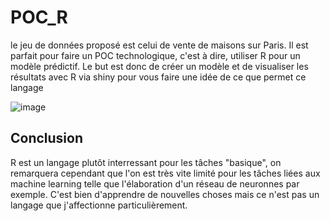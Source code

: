 # POC_R
le jeu de données proposé est celui de vente de maisons sur Paris. Il est parfait pour faire un POC technologique, c'est à dire, utiliser R pour un modèle prédictif. Le but est donc de créer un modèle et de visualiser les résultats avec R via shiny pour vous faire une idée de ce que permet ce langage

![image]('output.png')

## Conclusion
R est un langage plutôt interressant pour les tâches "basique", on remarquera cependant que l'on est très vite limité pour les tâches liées aux machine learning telle que l'élaboration d'un réseau de neuronnes par exemple. C'est bien d'apprendre de nouvelles choses mais ce n'est pas un langage que j'affectionne particulièrement.
